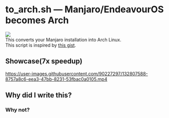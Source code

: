 # to_arch.sh — Manjaro/EndeavourOS becomes Arch
![](https://img.shields.io/github/downloads/kskeigrshi/manjaro-to-archlinux.sh/total)<br>
This converts your Manjaro installation into Arch Linux.<br>This script is inspired by [this gist](https://gist.github.com/mariuszkurek/bff8a821076f5406b15fe9be528957b6/).<br>

## Showcase(7x speedup)

https://user-images.githubusercontent.com/90227297/132807588-8757a8c6-eea3-47bb-8231-53fbac0a0105.mp4

## Why did I write this?

### Why not?
